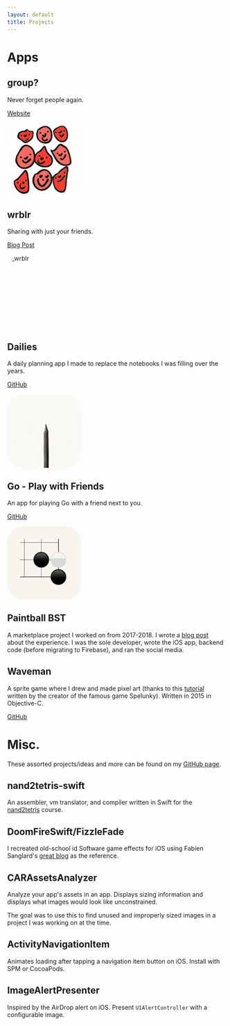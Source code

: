 ```yaml
---
layout: default
title: Projects
---
```


# Apps

## group?

Never forget people again.

[Website](https://groupquestionmark.com/)  

<a href="https://apps.apple.com/us/app/wrblr/id6737206678?itscg=30200&amp;itsct=apps_box_appicon" style="width: 170px; height: 170px; border-radius: 22%; overflow: hidden; display: inline-block; vertical-align: middle;" data-ol-has-click-handler="" target="_blank"><img src="img/group-app-icon.png" alt="wrblr" style="width: 170px; height: 170px; border-radius: 22%; overflow: hidden; display: inline-block; vertical-align: middle;"></a>


## wrblr

Sharing with just your friends.

[Blog Post](/2023/08/29/wrblr-social-media-launch-wrblr.html)

<img src="https://is1-ssl.mzstatic.com/image/thumb/Purple126/v4/1a/7f/0c/1a7f0c79-25dc-9203-c432-05bf72df3da2/AppIcon-1x_U007ephone-0-85-220.png/540x540bb.jpg" alt="wrblr" style="width: 170px; height: 170px; border-radius: 22%; overflow: hidden; display: inline-block; vertical-align: middle;">

## Dailies

A daily planning app I made to replace the notebooks I was filling over the years.

[GitHub](https://github.com/kevin49999/Dailies)  

<a href="https://apps.apple.com/us/app/daily-todos/id1543653290" style="width: 170px; height: 170px; border-radius: 22%; overflow: hidden; display: inline-block; vertical-align: middle;" data-ol-has-click-handler="" target="_blank"><img src="img/dailies-app-icon.png" alt="Daily Todos" style="width: 170px; height: 170px; border-radius: 22%; overflow: hidden; display: inline-block; vertical-align: middle;"></a>

## Go - Play with Friends

An app for playing Go with a friend next to you.

[GitHub](https://github.com/kevin49999/Go-iOS)   

<a href="https://apps.apple.com/us/app/go-play-with-friends/id1472121646" style="width: 170px; height: 170px; border-radius: 22%; overflow: hidden; display: inline-block; vertical-align: middle;" target="_blank">
  <img src="img/go-app-icon.png" alt="Go Play With Friends" style="width: 170px; height: 170px; border-radius: 22%; overflow: hidden; display: inline-block; vertical-align: middle;">
</a>

## Paintball BST

A marketplace project I worked on from 2017-2018. I wrote a [blog post](/2018/11/11/sunsetting-iOS-side-project.html) about the experience. I was the sole developer, wrote the iOS app, backend code (before migrating to Firebase), and ran the social media.

## Waveman

A sprite game where I drew and made pixel art (thanks to this [tutorial](https://makegames.tumblr.com/post/42648699708/pixel-art-tutorial) written by the creator of the famous game Spelunky). Written in 2015 in Objective-C.

[GitHub](https://github.com/kevin49999/Waveman)

# Misc.

These assorted projects/ideas and more can be found on my [GitHub page](https://github.com/kevin49999).

## nand2tetris-swift

An assembler, vm translator, and compiler written in Swift for the [nand2tetris](https://www.nand2tetris.org/) course.

## DoomFireSwift/FizzleFade

I recreated old-school id Software game effects for iOS using Fabien Sanglard's [great blog](https://fabiensanglard.net/doom_fire_psx/index.html) as the reference.

## CARAssetsAnalyzer

Analyze your app's assets in an app. Displays sizing information and displays what images would look like unconstrained. 

The goal was to use this to find unused and improperly sized images in a project I was working on at the time.

## ActivityNavigationItem

Animates loading after tapping a navigation item button on iOS. Install with SPM or CocoaPods.

## ImageAlertPresenter

Inspired by the AirDrop alert on iOS. Present `UIAlertController` with a configurable image.
